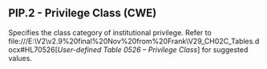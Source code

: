 ## PIP.2 - Privilege Class (CWE)

Specifies the class category of institutional privilege. Refer to file:///E:\V2\v2.9%20final%20Nov%20from%20Frank\V29_CH02C_Tables.docx#HL70526[_User-defined Table 0526 – Privilege Class_] for suggested values.
